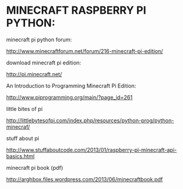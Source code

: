 MINECRAFT RASPBERRY PI PYTHON:
==============================

minecraft pi python forum:

http://www.minecraftforum.net/forum/216-minecraft-pi-edition/

download minecraft pi edition:

http://pi.minecraft.net/

An Introduction to Programming Minecraft Pi Edition:

http://www.piprogramming.org/main/?page_id=261

little bites of pi

http://littlebytesofpi.com/index.php/resources/python-prog/python-minecraf/

stuff about pi

http://www.stuffaboutcode.com/2013/01/raspberry-pi-minecraft-api-basics.html

minecraft pi book (pdf)

http://arghbox.files.wordpress.com/2013/06/minecraftbook.pdf
